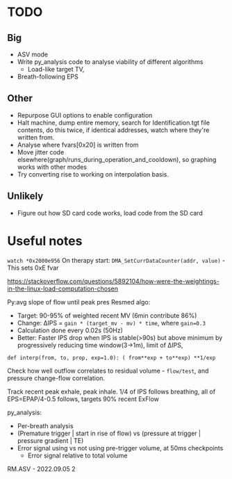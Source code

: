 # TODO

## Big 

 - ASV mode
  - Write py_analysis code to analyse viability of different algorithms
    - Load-like target TV,
 - Breath-following EPS

## Other

 - Repurpose GUI options to enable configuration
 - Halt machine, dump entire memory, search for Identification.tgt file contents, do this twice, if identical addresses, watch where they're written from.
 - Analyse where fvars[0x20] is written from
 - Move jitter code elsewhere(graph/runs_during_operation_and_cooldown), so graphing works with other modes
 - Try converting rise to working on interpolation basis.

## Unlikely

 - Figure out how SD card code works, load code from the SD card


# Useful notes

`watch *0x2000e956`
On therapy start: `DMA_SetCurrDataCounter(addr, value)` - This sets 0xE fvar


https://stackoverflow.com/questions/5892104/how-were-the-weightings-in-the-linux-load-computation-chosen


Py:avg slope of flow until peak pres 
Resmed algo:
 - Target: 90-95% of weighted recent MV (6min contribute 86%)
 - Change: ∆IPS = `gain * (target_mv - mv) * time`, where `gain=0.3`
 - Calculation done every 0.02s (50Hz)
 - Better: Faster IPS drop when IPS is stable(>90s) but above minimum by progressively reducing time window(3->1m), limit of ∆IPS, 

`def interp(from, to, prop, exp=1.0): ( from**exp + to**exp) **1/exp`

Check how well outflow correlates to residual volume - `flow/test`, and pressure change-flow correlation.

Track recent peak exhale, peak inhale. 1/4 of IPS follows breathing, all of EPS=EPAP/4-0.5 follows, targets 90% recent ExFlow

py_analysis:
  - Per-breath analysis
  - (Premature trigger | start in rise of flow) vs (pressure at trigger | pressure gradient | TE)
  - Error signal using vs not using pre-trigger volume, at 50ms checkpoints
    - Error signal relative to total volume


RM.ASV - 2022.09.05 2
